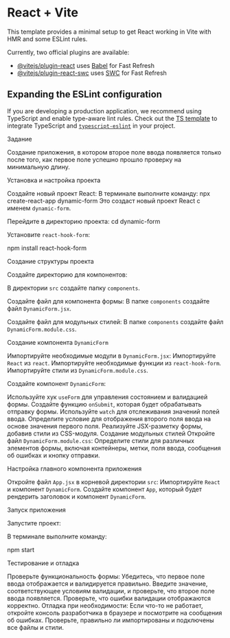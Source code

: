 # React + Vite

This template provides a minimal setup to get React working in Vite with HMR and some ESLint rules.

Currently, two official plugins are available:

- [@vitejs/plugin-react](https://github.com/vitejs/vite-plugin-react/blob/main/packages/plugin-react/README.md) uses [Babel](https://babeljs.io/) for Fast Refresh
- [@vitejs/plugin-react-swc](https://github.com/vitejs/vite-plugin-react-swc) uses [SWC](https://swc.rs/) for Fast Refresh

## Expanding the ESLint configuration

If you are developing a production application, we recommend using TypeScript and enable type-aware lint rules. Check out the [TS template](https://github.com/vitejs/vite/tree/main/packages/create-vite/template-react-ts) to integrate TypeScript and [`typescript-eslint`](https://typescript-eslint.io) in your project.


Задание

Создание приложения, в котором второе поле ввода появляется только после того, как первое поле успешно прошло проверку на минимальную длину.

Установка и настройка проекта

Создайте новый проект React: В терминале выполните команду:
npx create-react-app dynamic-form
Это создаст новый проект React с именем `dynamic-form`.


Перейдите в директорию проекта:
cd dynamic-form

Установите `react-hook-form`:

npm install react-hook-form

Создание структуры проекта

Создайте директорию для компонентов:

В директории `src` создайте папку `components`.

Создайте файл для компонента формы:
В папке `components` создайте файл `DynamicForm.jsx`.

Создайте файл для модульных стилей:
В папке `components` создайте файл `DynamicForm.module.css`.

Создание компонента `DynamicForm`

Импортируйте необходимые модули в `DynamicForm.jsx`:
Импортируйте `React` из `react`.
Импортируйте необходимые функции из `react-hook-form`.
Импортируйте стили из `DynamicForm.module.css`.

Создайте компонент `DynamicForm`:

Используйте хук `useForm` для управления состоянием и валидацией формы.
Создайте функцию `onSubmit`, которая будет обрабатывать отправку формы.
Используйте `watch` для отслеживания значений полей ввода.
Определите условие для отображения второго поля ввода на основе значения первого поля.
Реализуйте JSX-разметку формы, добавив стили из CSS-модуля.
Создание модульных стилей
Откройте файл `DynamicForm.module.css`:
Определите стили для различных элементов формы, включая контейнеры, метки, поля ввода, сообщения об ошибках и кнопку отправки.

Настройка главного компонента приложения


Откройте файл `App.jsx` в корневой директории `src`:
Импортируйте `React` и компонент `DynamicForm`.
Создайте компонент `App`, который будет рендерить заголовок и компонент `DynamicForm`.

Запуск приложения

Запустите проект:

В терминале выполните команду:

npm start

Тестирование и отладка

Проверьте функциональность формы:
Убедитесь, что первое поле ввода отображается и валидируется правильно.
Введите значение, соответствующее условиям валидации, и проверьте, что второе поле ввода появляется.
Проверьте, что ошибки валидации отображаются корректно.
Отладка при необходимости:
Если что-то не работает, откройте консоль разработчика в браузере и посмотрите на сообщения об ошибках.
Проверьте, правильно ли импортированы и подключены все файлы и стили.